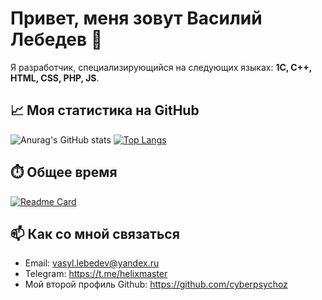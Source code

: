 # Привет, меня зовут Василий Лебедев 👋

Я разработчик, специализирующийся на следующих языках: **1С, C++, HTML, CSS, PHP, JS**.

## 📈 Моя статистика на GitHub

![Anurag's GitHub stats](https://github-readme-stats.vercel.app/api?username=v-lebedev&theme=midnight-purple&show_icons=true)
[![Top Langs](https://github-readme-stats.vercel.app/api/top-langs/?username=v-lebedev&theme=midnight-purple&layout=donut)](https://github.com/anuraghazra/github-readme-stats)

## ⏱️ Общее время

[![Readme Card](https://github-readme-stats.vercel.app/api/pin/?username=v-lebedev&theme=midnight-purple&repo=1C-educational-projects)](https://github.com/anuraghazra/github-readme-stats)

## 📫 Как со мной связаться

- Email: vasyl.lebedev@yandex.ru
- Telegram: https://t.me/helixmaster
- Мой второй профиль Github: https://github.com/cyberpsychoz
